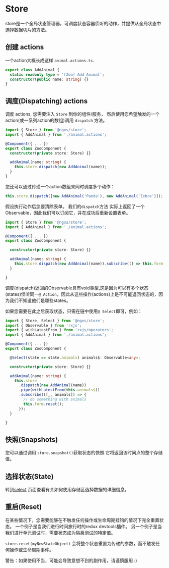 # Store

store是一个全局状态管理器，可调度状态容器侦听的动作，并提供从全局状态中选择数据切片的方法。

## 创建 actions

一个action大概长成这样 `animal.actions.ts`.

```typescript
export class AddAnimal {
  static readonly type = '[Zoo] Add Animal';
  constructor(public name: string) {}
}
```

## 调度\(Dispatching\) actions

调度 actions, 您需要注入 `Store` 到你的组件/服务， 然后使用您希望触发的一个action\(或一系列action的数组\)调用 `dispatch` 方法。

```typescript
import { Store } from '@ngxs/store';
import { AddAnimal } from './animal.actions';

@Component({ ... })
export class ZooComponent {
  constructor(private store: Store) {}

  addAnimal(name: string) {
    this.store.dispatch(new AddAnimal(name));
  }
}
```

您还可以通过传递一个action数组来同时调度多个动作：

```typescript
this.store.dispatch([new AddAnimal('Panda'), new AddAnimal('Zebra')]);
```

假设执行动作后您要清除表单。 我们的`dispatch`方法 实际上返回了一个Observable，因此我们可以订阅它，并在成功后重新设置表单。

```typescript
import { Store } from '@ngxs/store';
import { AddAnimal } from './animal.actions';

@Component({ ... })
export class ZooComponent {

  constructor(private store: Store) {}

  addAnimal(name: string) {
    this.store.dispatch(new AddAnimal(name)).subscribe(() => this.form.reset());
  }

}
```

调度\(dispatch\)返回的Observable具有void类型,这是因为可以有多个状态\(states\)侦听同一`@ Action`，因此从这些操作\(actions\)上是不可能返回状态的，因为我们不知道他们是哪些states。

如果您需要在此之后获取状态，只需在链中使用`@ Select`即可，例如：

```typescript
import { Store, Select } from '@ngxs/store';
import { Observable } from 'rxjs';
import { withLatestFrom } from 'rxjs/operators';
import { AddAnimal } from './animal.actions';

@Component({ ... })
export class ZooComponent {

  @Select(state => state.animals) animals$: Observable<any>;

  constructor(private store: Store) {}

  addAnimal(name: string) {
    this.store
      .dispatch(new AddAnimal(name))
      .pipe(withLatestFrom(this.animals$))
      .subscribe(([_, animals]) => {
        // do something with animals
        this.form.reset();
      });
  }

}
```

## 快照\(Snapshots\)

您可以通过调用 `store.snapshot()`获取状态的快照.它将返回该时间点的整个存储值。

## 选择状态\(State\)

转到[select](select.md) 页面查看有关如何使用存储区选择数据的详细信息。

## 重启\(Reset\)

在某些情况下，您需要能够在不触发任何操作或生命周期挂钩的情况下完全重置状态。 一个例子是当我们进行时间旅行时的redux devtools插件。 另一个例子是当我们进行单元测试时，需要状态成为隔离测试的特定值。

`store.reset(myNewStateObject)` 会将整个状态重置为传递的参数，而不触发任何操作或生命周期事件。

警告：如果使用不当，可能会导致意想不到的副作用，请谨慎服用 :\)

